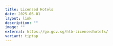 ```yaml
---
title: Licensed Hotels
date: 2025-06-01
layout: link
description: ""
image: ""
external: https://go.gov.sg/hlb-licensedhotels/
variant: tiptap
---
```

